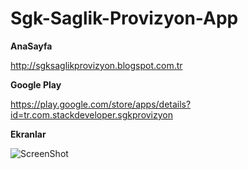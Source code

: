 Sgk-Saglik-Provizyon-App
========================

**AnaSayfa**

http://sgksaglikprovizyon.blogspot.com.tr

**Google Play**

https://play.google.com/store/apps/details?id=tr.com.stackdeveloper.sgkprovizyon

**Ekranlar**

![ScreenShot](http://2.bp.blogspot.com/tj9e7ZpvSERv1X1iG8MPV9FVCLvTF7UGWKpmQV4VIKqJKm21N9blUAaGZwmyPM9-2g=h900-rw)
